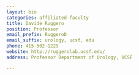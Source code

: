 ```yaml
---
layout: bio
categories: affiliated-faculty
title: Davide Ruggero
position: Professor
email_prefix: RuggeroD
email_suffix: urology, ucsf, edu
phone: 415-502-1229
website: http://ruggerolab.ucsf.edu/
address: Professor Department of Urology, UCSF

---
```

